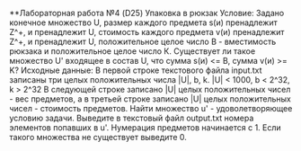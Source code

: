 **Лабораторная работа №4 (D25)
Упаковка в рюкзак
Условие:
Задано конечное множество U, размер каждого предмета s(и) пренадлежит Z^+, и пренадлежит U, стоимость каждого предмета v(и) пренадлежит Z^+, и пренадлежит U, положительное целое число В - вместимость рюкзака и положительное целое число К.
Существует ли такое множество U' входящее в состав U, что  сумма s(и) <= B, сумма v(и) >= K?
Исходные данные:
В первой строке текстового файла input.txt записаны три целых положительных числа |U|, b, k.
|U| < 1000, b < 2^32, k > 2^32
В следующей строке записано |U| целых положительных чисел - вес предметов, а в третьей строке записано |U| целых положительных чисел - стоимость предметов.
Найти множество u' - удоволетворяющее условию задачи. Выведите в текстовый файл output.txt номера элементов попавших в u'. 
Нумерация предметов начинается с 1. Если такого множества не существует выведите 0.